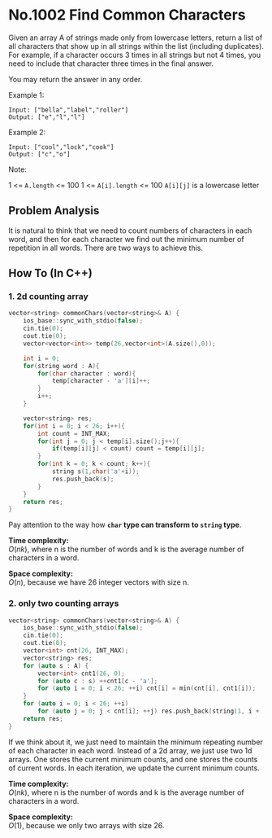 No.1002 Find Common Characters
=========
Given an array A of strings made only from lowercase letters, return a list of all characters that show up in all strings within the list (including duplicates).  For example, if a character occurs 3 times in all strings but not 4 times, you need to include that character three times in the final answer.

You may return the answer in any order.

 

Example 1:
```
Input: ["bella","label","roller"]
Output: ["e","l","l"]
```
Example 2:
```
Input: ["cool","lock","cook"]
Output: ["c","o"]
 ```

Note:

1 <= `A.length` <= 100
1 <= `A[i].length` <= 100
`A[i][j]` is a lowercase letter

## Problem Analysis  

It is natural to think that we need to count numbers of characters in each word, and then for each character we find out the minimum number of repetition in all words. There are two ways to achieve this.  
  

## How To (In C++)
### 1. 2d counting array
 
```C++
vector<string> commonChars(vector<string>& A) {
    ios_base::sync_with_stdio(false);
    cin.tie(0);
    cout.tie(0);
    vector<vector<int>> temp(26,vector<int>(A.size(),0));

    int i = 0;
    for(string word : A){
        for(char character : word){
            temp[character - 'a'][i]++;
        }
        i++;
    }

    vector<string> res;
    for(int i = 0; i < 26; i++){
        int count = INT_MAX;
        for(int j = 0; j < temp[i].size();j++){
            if(temp[i][j] < count) count = temp[i][j];
        }
        for(int k = 0; k < count; k++){
            string s(1,char('a'+i));
            res.push_back(s);
        }
    }
    return res;
}
```
Pay attention to the way how **`char` type can transform to `string` type**.  

**Time complexity:**  
$O(nk)$, where n is the number of words and k is the average number of characters in a word.    
  
**Space complexity:**  
$O(n)$, because we have 26 integer vectors with size n.  

### 2. only two counting arrays

```C++
vector<string> commonChars(vector<string>& A) {
    ios_base::sync_with_stdio(false);
    cin.tie(0);
    cout.tie(0);
    vector<int> cnt(26, INT_MAX);
    vector<string> res;
    for (auto s : A) {
        vector<int> cnt1(26, 0);
        for (auto c : s) ++cnt1[c - 'a'];
        for (auto i = 0; i < 26; ++i) cnt[i] = min(cnt[i], cnt1[i]);
    }
    for (auto i = 0; i < 26; ++i)
        for (auto j = 0; j < cnt[i]; ++j) res.push_back(string(1, i + 'a')); 
    return res;
}
```
                                 
If we think about it, we just need to maintain the minimum repeating number of each character in each word. Instead of a 2d array, we just use two 1d arrays. One stores the current minimum counts, and one stores the counts of current words. In each iteration, we update the current minimum counts.  

**Time complexity:**  
$O(nk)$, where n is the number of words and k is the average number of characters in a word.    
  
**Space complexity:**  
$O(1)$, because we only two arrays with size 26.  

